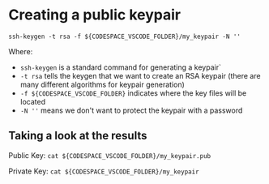 # Creating a public keypair

```
ssh-keygen -t rsa -f ${CODESPACE_VSCODE_FOLDER}/my_keypair -N ''
```
Where: 
* `ssh-keygen` is a standard command for generating a keypair`
* `-t rsa` tells the keygen that we want to create an RSA keypair (there are many different algorithms for keypair generation)
* `-f ${CODESPACE_VSCODE_FOLDER}` indicates where the key files will be located
* `-N ''` means we don't want to protect the keypair with a password

## Taking a look at the results
Public Key:
```cat ${CODESPACE_VSCODE_FOLDER}/my_keypair.pub```

Private Key:
```cat ${CODESPACE_VSCODE_FOLDER}/my_keypair```
